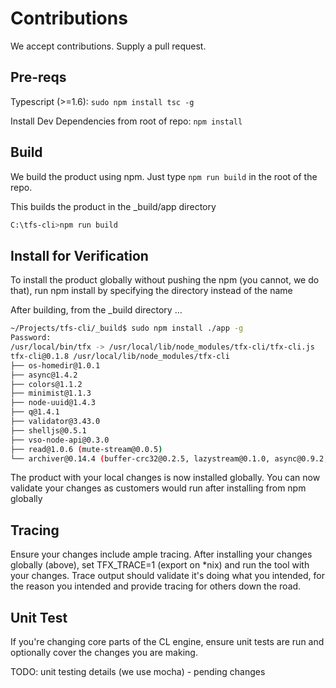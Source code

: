# Contributions

We accept contributions. Supply a pull request.

## Pre-reqs

Typescript (>=1.6):
`sudo npm install tsc -g`

Install Dev Dependencies from root of repo:
`npm install`

## Build

We build the product using npm. Just type `npm run build` in the root of the repo.

This builds the product in the _build/app directory

```bash
C:\tfs-cli>npm run build
```

## Install for Verification

To install the product globally without pushing the npm (you cannot, we do that), run npm install by specifying the directory instead of the name

After building, from the _build directory ...

```bash
~/Projects/tfs-cli/_build$ sudo npm install ./app -g
Password:
/usr/local/bin/tfx -> /usr/local/lib/node_modules/tfx-cli/tfx-cli.js
tfx-cli@0.1.8 /usr/local/lib/node_modules/tfx-cli
├── os-homedir@1.0.1
├── async@1.4.2
├── colors@1.1.2
├── minimist@1.1.3
├── node-uuid@1.4.3
├── q@1.4.1
├── validator@3.43.0
├── shelljs@0.5.1
├── vso-node-api@0.3.0
├── read@1.0.6 (mute-stream@0.0.5)
└── archiver@0.14.4 (buffer-crc32@0.2.5, lazystream@0.1.0, async@0.9.2, readable-stream@1.0.33, tar-stream@1.1.5, lodash@3.2.0, zip-stream@0.5.2, glob@4.3.5)
```

The product with your local changes is now installed globally. You can now validate your changes as customers would run after installing from npm globally

## Tracing

Ensure your changes include ample tracing. After installing your changes globally (above), set TFX_TRACE=1 (export on *nix) and run the tool with your changes. Trace output should validate it's doing what you intended, for the reason you intended and provide tracing for others down the road.

## Unit Test

If you're changing core parts of the CL engine, ensure unit tests are run and optionally cover the changes you are making.

TODO: unit testing details (we use mocha) - pending changes
